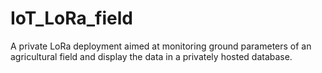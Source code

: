 # IoT_LoRa_field
A private LoRa deployment aimed at monitoring ground parameters of an agricultural field and display the data in a privately hosted database.
